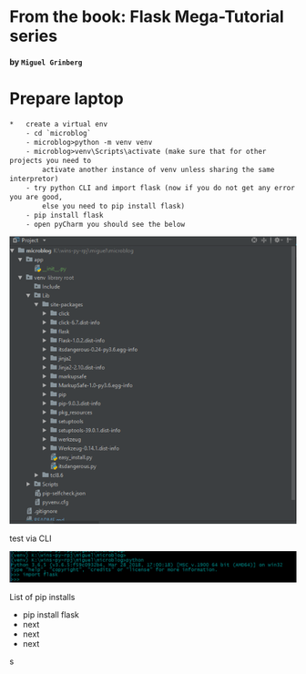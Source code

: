 # From the book:  Flask Mega-Tutorial series
#### by `Miguel Grinberg`

# Prepare laptop
    *   create a virtual env
        - cd `microblog`
        - microblog>python -m venv venv
        - microblog>venv\Scripts\activate (make sure that for other projects you need to 
            activate another instance of venv unless sharing the same interpretor)
        - try python CLI and import flask (now if you do not get any error you are good, 
            else you need to pip install flask)
        - pip install flask
        - open pyCharm you should see the below
        
 ![pip-install-flask.png](doc-resource/pip-install-flask.png)
 
 test via CLI
 
 ![test-import-flask.png](doc-resource/test-import-flask.png)
 
 List of pip installs
 *  pip install flask
 *  next
 *  next
 *  next
 
 s       